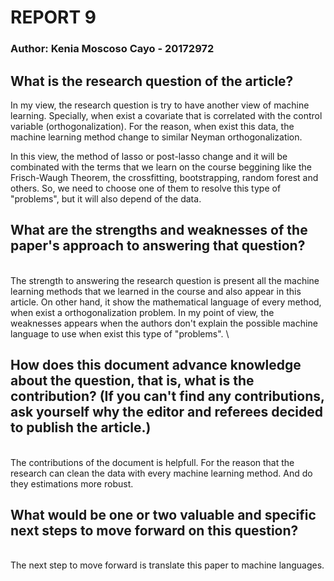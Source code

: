 # REPORT 9
### Author: Kenia Moscoso Cayo - 20172972

## What is the research question of the article? 

In my view, the research question is try to have another view of machine learning. Specially, when exist a covariate that is correlated with the control variable (orthogonalization). For the reason, when exist this data, the machine learning method change to similar Neyman orthogonalization. 

In this view, the method of lasso or post-lasso change and it will be combinated with the terms that we learn on the course beggining like the Frisch-Waugh Theorem, the crossfitting, bootstrapping, random forest and others. So, we need to choose one of them to resolve this type of "problems", but it will also depend of the data. 


## What are the strengths and weaknesses of the paper's approach to answering that question?
\
The strength to answering the research question is present all the machine learning methods that we learned in the course and also appear in this article. On other hand, it show the mathematical language of every method, when exist a orthogonalization problem. 
In my point of view, the weaknesses appears when the authors don't explain the possible machine language to use when exist this type of "problems".
\
## How does this document advance knowledge about the question, that is, what is the contribution? (If you can't find any contributions, ask yourself why the editor and referees decided to publish the article.)
\
The contributions of the document is helpfull. For the reason that the research can clean the data with every machine learning method. And do they estimations more robust. 


## What would be one or two valuable and specific next steps to move forward on this question?
\
The next step to move forward is translate this paper to machine languages. 